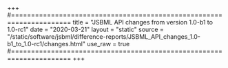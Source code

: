 +++
#=====================================================================
title   = "JSBML API changes from version 1.0-b1 to 1.0-rc1"
date    = "2020-03-21"
layout  = "static"
source  = "/static/software/jsbml/difference-reports/JSBML_API_changes_1.0-b1_to_1.0-rc1/changes.html"
use_raw = true
#=====================================================================
+++

